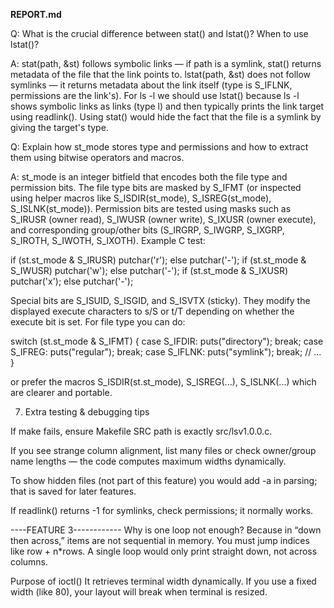 **REPORT.md**

Q: What is the crucial difference between stat() and lstat()? When to use lstat()?

A: stat(path, &st) follows symbolic links — if path is a symlink, stat() returns metadata of the file that the link points to. lstat(path, &st) does not follow symlinks — it returns metadata about the link itself (type is S_IFLNK, permissions are the link's). For ls -l we should use lstat() because ls -l shows symbolic links as links (type l) and then typically prints the link target using readlink(). Using stat() would hide the fact that the file is a symlink by giving the target's type.

Q: Explain how st_mode stores type and permissions and how to extract them using bitwise operators and macros.

A: st_mode is an integer bitfield that encodes both the file type and permission bits. The file type bits are masked by S_IFMT (or inspected using helper macros like S_ISDIR(st_mode), S_ISREG(st_mode), S_ISLNK(st_mode)). Permission bits are tested using masks such as S_IRUSR (owner read), S_IWUSR (owner write), S_IXUSR (owner execute), and corresponding group/other bits (S_IRGRP, S_IWGRP, S_IXGRP, S_IROTH, S_IWOTH, S_IXOTH). Example C test:

if (st.st_mode & S_IRUSR) putchar('r'); else putchar('-');
if (st.st_mode & S_IWUSR) putchar('w'); else putchar('-');
if (st.st_mode & S_IXUSR) putchar('x'); else putchar('-');


Special bits are S_ISUID, S_ISGID, and S_ISVTX (sticky). They modify the displayed execute characters to s/S or t/T depending on whether the execute bit is set. For file type you can do:

switch (st.st_mode & S_IFMT) {
    case S_IFDIR: puts("directory"); break;
    case S_IFREG: puts("regular"); break;
    case S_IFLNK: puts("symlink"); break;
    // ...
}


or prefer the macros S_ISDIR(st.st_mode), S_ISREG(...), S_ISLNK(...) which are clearer and portable.

7) Extra testing & debugging tips

If make fails, ensure Makefile SRC path is exactly src/lsv1.0.0.c.

If you see strange column alignment, list many files or check owner/group name lengths — the code computes maximum widths dynamically.

To show hidden files (not part of this feature) you would add -a in parsing; that is saved for later features.

If readlink() returns -1 for symlinks, check permissions; it normally works.

----FEATURE 3------------
Why is one loop not enough?
Because in “down then across,” items are not sequential in memory. You must jump indices like row + n*rows. A single loop would only print straight down, not across columns.

Purpose of ioctl()
It retrieves terminal width dynamically.
If you use a fixed width (like 80), your layout will break when terminal is resized.
